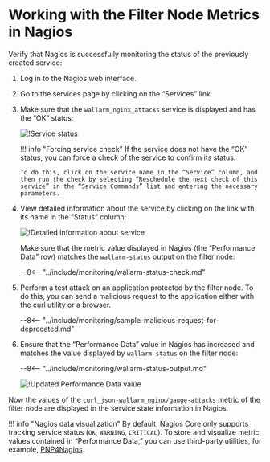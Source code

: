 [img-nagios-service-status]:            ../../images/monitoring/nagios-service-status.png
[img-nagios-service-details]:           ../../images/monitoring/nagios-service-details-1.png
[img-nagios-service-perfdata-updated]:  ../../images/monitoring/nagios-service-details-2.png

[link-PNP4Nagios]:                      http://www.pnp4nagios.org/doku.php?id=pnp-0.4:start

#   Working with the Filter Node Metrics in Nagios

Verify that Nagios is successfully monitoring the status of the previously created service:
1.  Log in to the Nagios web interface.
2.  Go to the services page by clicking on the “Services” link.
3.  Make sure that the `wallarm_nginx_attacks` service is displayed and has the “OK” status:

    ![!Service status][img-nagios-service-status]

    
    !!! info "Forcing service check"
        If the service does not have the “OK” status, you can force a check of the service to confirm its status.
        
        To do this, click on the service name in the “Service” column, and then run the check by selecting “Reschedule the next check of this service” in the “Service Commands” list and entering the necessary parameters.    
    

4.  View detailed information about the service by clicking on the link with its name in the “Status” column:

    ![!Detailed information about service][img-nagios-service-details]

    Make sure that the metric value displayed in Nagios (the “Performance Data” row) matches the `wallarm-status` output on the filter node:

    --8<-- "../include/monitoring/wallarm-status-check.md"
 
5.  Perform a test attack on an application protected by the filter node. To do this, you can send a malicious request to the application either with the curl utility or a browser.

    --8<-- "../include/monitoring/sample-malicious-request-for-deprecated.md"
    
6.  Ensure that the “Performance Data” value in Nagios has increased and matches the value displayed by `wallarm-status` on the filter node:

    --8<-- "../include/monitoring/wallarm-status-output.md"

    ![!Updated Performance Data value][img-nagios-service-perfdata-updated]

Now the values of the `curl_json-wallarm_nginx/gauge-attacks` metric of the filter node are displayed in the service state information in Nagios.

!!! info "Nagios data visualization"
    By default, Nagios Core only supports tracking service status (`OK`, `WARNING`, `CRITICAL`). To store and visualize metric values contained in “Performance Data,” you can use third-party utilities, for example, [PNP4Nagios][link-PNP4Nagios].
